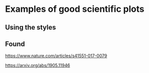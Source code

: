 # Examples of good scientific plots

## Using the styles



## Found

https://www.nature.com/articles/s41551-017-0079

https://arxiv.org/abs/1905.11946